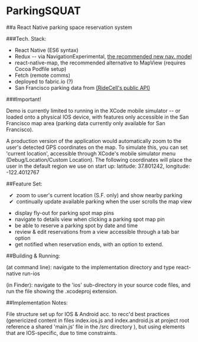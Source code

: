 # ParkingSQUAT

##a React Native parking space reservation system


###Tech. Stack:

* React Native (ES6 syntax)
* Redux -- via NavigationExperimental, [the recommended new nav. model](https://medium.com/@dabit3/react-native-what-navigator-should-i-use-2ff59ec2b2d#.b78a9j7j0)
* react-native-map, the recommended alternative to MapView (requires Cocoa Podfile setup)
* Fetch (remote comms)
* deployed to fabric.io (?)
* San Francisco parking data from [(RideCell's public API)](http://ridecellparking.herokuapp.com/api/v1/parkinglocations)


###Important!

Demo is currently limited to running in the XCode mobile simulator -- or loaded onto a physical IOS device, with features only accessible in the San Francisco map area (parking data currently only available for San Francisco).

A production version of the application would automatically zoom to the user's detected GPS coordinates on the map. To simulate this, you can set 'current location', accessible through XCode's mobile simulator menu (Debug/Location/Custom Location).  The following coordinates will place the user in the default region we use on start up: latitude: 37.801242, longitude: -122.4012767


##Feature Set:

&nbsp;&nbsp;&#10004;&nbsp;
zoom to user's current location (S.F. only) and show nearby parking
<br>&nbsp;&nbsp;&#10004;&nbsp;
continually update available parking when the user scrolls the map view

* display fly-out for parking spot map pins
* navigate to details view when clicking a parking spot map pin
* be able to reserve a parking spot by date and time
* review & edit reservations from a view accessible through a tab bar option
* get notified when reservation ends, with an option to extend.
 

##Building & Running:

(at command line): navigate to the implementation directory and type react-native run-ios

(in Finder): navigate to the 'ios' sub-directory in your source code files, and run the file showing the .xcodeproj extension.


##Implementation Notes:

File structure set up for IOS & Android acc. to recc'd best practices (genericized content in files index.ios.js and index.android.js at project root reference a shared 'main.js' file in the /src directory  ), but using elements that are IOS-specific, due to time constraints.
